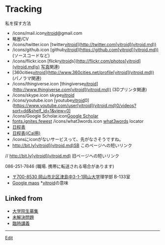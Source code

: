 # Tracking

私を探す方法


* /icons/mail.icon[vitroid](vitroid.md)@gmail.com
* 略歴/CV
* /icons/twitter.icon [twitter[vitroid](vitroid.md)](http://twitter.com[vitroid](vitroid.md))
* /icons/github.icon [github[vitroid](vitroid.md)](https://github.com[vitroid](vitroid.md)) (ソースコードなど)
* /icons/flickr.icon [flickr[vitroid](vitroid.md)s](http://flickr.com/photos[vitroid](vitroid.md)s) [写真](写真.md)関連)
* [360cities[vitroid](vitroid.md)](http://www.360cities.net/profile[vitroid](vitroid.md)) (パノラマ関連)
* /icons/thingiverse.icon [thingiverse[vitroid](vitroid.md)](http://www.thingiverse.com[vitroid](vitroid.md)) (3Dプリンタ関連)
* /icons/skype.icon skype[vitroid](vitroid.md)
* /icons/youtube.icon [youtube[vitroid](vitroid.md)0](https://www.youtube.com/user[vitroid](vitroid.md)0/videos?sort=dd&shelf_id=1&view=0)
* /icons/Google Scholar.icon[Google Scholar](https://scholar.google.com/citations?user=NBbReDMAAAAJ)
* [fonts.ignites.fewest](https://map.what3words.com/fonts.ignites.fewest) /icons/what3words.icon  [what3words](http://what3words.com) locator
* [日程表](http://www.google.com/calendar/embed?src=fq08mvlibruu794socp3acnfsg%40group.calendar.google.com&ctz=Asia/Tokyo)
* [日程表(iCal用)](http://www.google.com/calendar/ical/fq08mvlibruu794socp3acnfsg%40group.calendar.google.com/public/basic.ics)
* /iconsにiconがないサービスって、先がなさそうですね。
* http://bit.ly[vitroid](vitroid.md)SB このページへの短いリンク 

[](https://gyazo.com/f7f7b64a713e708a68760f619041e3d0)

// http://bit.ly[vitroid](vitroid.md) 旧ページへの短いリンク


086-251-7846 (職場. 携帯に転送される場合があります)
* [〒700-8530 岡山市北区津島中3-1-1](https://map.what3words.com/fonts.ignites.fewest)[岡山大学](岡山大学.md)理学部 B-133室
* [Google maps](https://www.google.com/maps?q=34.688156,133.920557)
*[vitroid](vitroid.md)の意味





## Linked from

* [大学院生募集](大学院生募集.md)
* [未解決問題](未解決問題.md)
* [臨時講義](臨時講義.md)


----
[Edit](https://github.com/vitroid/vitroid.github.io/edit/master/MD/Tracking.md)
